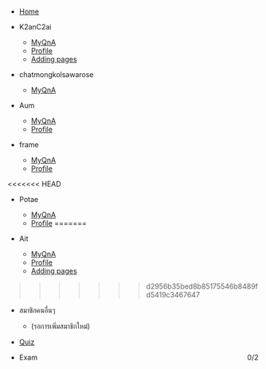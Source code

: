 

- [Home](/)
- K2anC2ai

  - [MyQnA](K2anC2ai/emqna.md)
  - [Profile](K2anC2ai/profile.md)
  - [Adding pages](adding-pages.md)

- chatmongkolsawarose

  - [MyQnA](chatmongkolsawarose/kurtqna.md)

- Aum

  - [MyQnA](Aum/QnA.md)
  - [Profile](Aum/profile.md)

- frame

  - [MyQnA](frame/Iframe.md)
  - [Profile](frame/profile.md)

<<<<<<< HEAD
- Potae

  - [MyQnA](potae/QnA.md)
  - [Profile](potae/profile.md)
=======
- Ait
  - [MyQnA](Ait/Amd.md)
  - [Profile](Ait/profile.md)
  - [Adding pages](adding-pages.md)
>>>>>>> d2956b35bed8b85175546b8489fd5419c3467647

- สมาชิกคนอื่นๆ
  - (รอการเพิ่มสมาชิกใหม่)

- [Quiz](quiz.md)
- Exam <span id="exam-score" style="float:right;">0/2</span>